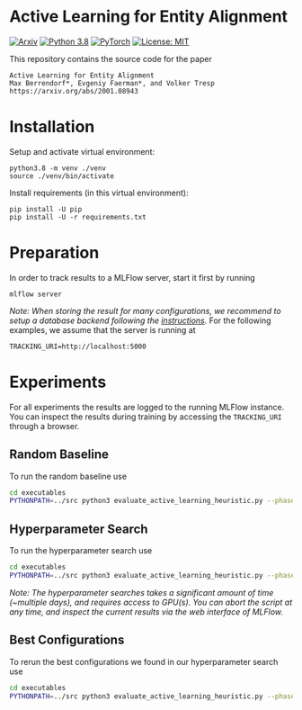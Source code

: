 # Active Learning for Entity Alignment

[![Arxiv](https://img.shields.io/badge/arXiv-2001.08943-b31b1b)](https://arxiv.org/abs/2001.08943)
[![Python 3.8](https://img.shields.io/badge/Python-3.8-2d618c?logo=python)](https://docs.python.org/3.8/)
[![PyTorch](https://img.shields.io/badge/Made%20with-PyTorch-ee4c2c?logo=pytorch)](https://pytorch.org/docs/stable/index.html)
[![License: MIT](https://img.shields.io/badge/License-MIT-green.svg)](https://opensource.org/licenses/MIT)

This repository contains the source code for the paper

```
Active Learning for Entity Alignment
Max Berrendorf*, Evgeniy Faerman*, and Volker Tresp
https://arxiv.org/abs/2001.08943
```

# Installation

Setup and activate virtual environment:

```shell script
python3.8 -m venv ./venv
source ./venv/bin/activate
```

Install requirements (in this virtual environment):

```shell script
pip install -U pip
pip install -U -r requirements.txt
```

# Preparation

In order to track results to a MLFlow server, start it first by running

```shell script
mlflow server
```

_Note: When storing the result for many configurations, we recommend to setup a database backend following the [instructions](https://mlflow.org/docs/latest/tracking.html)._
For the following examples, we assume that the server is running at

```shell script
TRACKING_URI=http://localhost:5000
```

# Experiments

For all experiments the results are logged to the running MLFlow instance. You can inspect the results during training by accessing the `TRACKING_URI` through a browser.

## Random Baseline

To run the random baseline use

```bash
cd executables
PYTHONPATH=../src python3 evaluate_active_learning_heuristic.py --phase=random --tracking_uri=${TRACKING_URI}
```

## Hyperparameter Search

To run the hyperparameter search use

```bash
cd executables
PYTHONPATH=../src python3 evaluate_active_learning_heuristic.py --phase=hpo --tracking_uri=${TRACKING_URI}
```

_Note: The hyperparameter searches takes a significant amount of time (~multiple days), and requires access to GPU(s). You can abort the script at any time, and inspect the current results via the web interface of MLFlow._

## Best Configurations

To rerun the best configurations we found in our hyperparameter search use

```bash
cd executables
PYTHONPATH=../src python3 evaluate_active_learning_heuristic.py --phase=best --tracking_uri=${TRACKING_URI}
```
